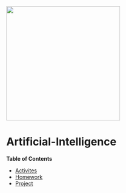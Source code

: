 <img src="https://i.pinimg.com/originals/6d/61/2b/6d612b8d3a94a5cf54f50a33ba631e47.png" align="middle" width="300"/>

# Artificial-Intelligence

**Table of Contents** 
- [Activites](Activities.md)
- [Homework](Homework.md)
- [Project](Homework.md)

